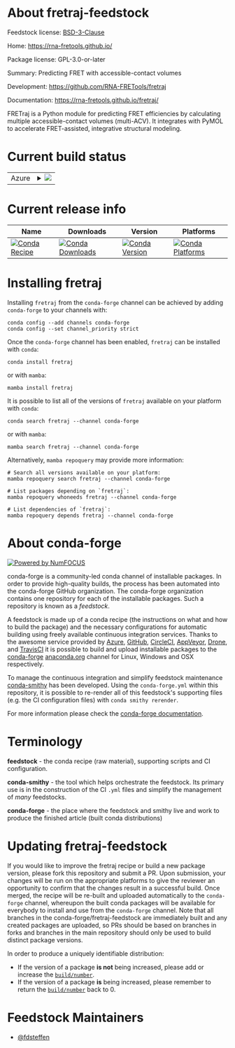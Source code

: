 About fretraj-feedstock
=======================

Feedstock license: [BSD-3-Clause](https://github.com/conda-forge/fretraj-feedstock/blob/main/LICENSE.txt)

Home: https://rna-fretools.github.io/

Package license: GPL-3.0-or-later

Summary: Predicting FRET with accessible-contact volumes

Development: https://github.com/RNA-FRETools/fretraj

Documentation: https://rna-fretools.github.io/fretraj/

FRETraj is a Python module for predicting FRET efficiencies by calculating multiple accessible-contact volumes (multi-ACV). It integrates with PyMOL to accelerate FRET-assisted, integrative structural modeling.


Current build status
====================


<table>
    
  <tr>
    <td>Azure</td>
    <td>
      <details>
        <summary>
          <a href="https://dev.azure.com/conda-forge/feedstock-builds/_build/latest?definitionId=13435&branchName=main">
            <img src="https://dev.azure.com/conda-forge/feedstock-builds/_apis/build/status/fretraj-feedstock?branchName=main">
          </a>
        </summary>
        <table>
          <thead><tr><th>Variant</th><th>Status</th></tr></thead>
          <tbody><tr>
              <td>linux_64_python3.10.____cpython</td>
              <td>
                <a href="https://dev.azure.com/conda-forge/feedstock-builds/_build/latest?definitionId=13435&branchName=main">
                  <img src="https://dev.azure.com/conda-forge/feedstock-builds/_apis/build/status/fretraj-feedstock?branchName=main&jobName=linux&configuration=linux%20linux_64_python3.10.____cpython" alt="variant">
                </a>
              </td>
            </tr><tr>
              <td>linux_64_python3.11.____cpython</td>
              <td>
                <a href="https://dev.azure.com/conda-forge/feedstock-builds/_build/latest?definitionId=13435&branchName=main">
                  <img src="https://dev.azure.com/conda-forge/feedstock-builds/_apis/build/status/fretraj-feedstock?branchName=main&jobName=linux&configuration=linux%20linux_64_python3.11.____cpython" alt="variant">
                </a>
              </td>
            </tr><tr>
              <td>linux_64_python3.12.____cpython</td>
              <td>
                <a href="https://dev.azure.com/conda-forge/feedstock-builds/_build/latest?definitionId=13435&branchName=main">
                  <img src="https://dev.azure.com/conda-forge/feedstock-builds/_apis/build/status/fretraj-feedstock?branchName=main&jobName=linux&configuration=linux%20linux_64_python3.12.____cpython" alt="variant">
                </a>
              </td>
            </tr><tr>
              <td>linux_64_python3.13.____cp313</td>
              <td>
                <a href="https://dev.azure.com/conda-forge/feedstock-builds/_build/latest?definitionId=13435&branchName=main">
                  <img src="https://dev.azure.com/conda-forge/feedstock-builds/_apis/build/status/fretraj-feedstock?branchName=main&jobName=linux&configuration=linux%20linux_64_python3.13.____cp313" alt="variant">
                </a>
              </td>
            </tr><tr>
              <td>linux_64_python3.9.____cpython</td>
              <td>
                <a href="https://dev.azure.com/conda-forge/feedstock-builds/_build/latest?definitionId=13435&branchName=main">
                  <img src="https://dev.azure.com/conda-forge/feedstock-builds/_apis/build/status/fretraj-feedstock?branchName=main&jobName=linux&configuration=linux%20linux_64_python3.9.____cpython" alt="variant">
                </a>
              </td>
            </tr><tr>
              <td>osx_64_python3.10.____cpython</td>
              <td>
                <a href="https://dev.azure.com/conda-forge/feedstock-builds/_build/latest?definitionId=13435&branchName=main">
                  <img src="https://dev.azure.com/conda-forge/feedstock-builds/_apis/build/status/fretraj-feedstock?branchName=main&jobName=osx&configuration=osx%20osx_64_python3.10.____cpython" alt="variant">
                </a>
              </td>
            </tr><tr>
              <td>osx_64_python3.11.____cpython</td>
              <td>
                <a href="https://dev.azure.com/conda-forge/feedstock-builds/_build/latest?definitionId=13435&branchName=main">
                  <img src="https://dev.azure.com/conda-forge/feedstock-builds/_apis/build/status/fretraj-feedstock?branchName=main&jobName=osx&configuration=osx%20osx_64_python3.11.____cpython" alt="variant">
                </a>
              </td>
            </tr><tr>
              <td>osx_64_python3.12.____cpython</td>
              <td>
                <a href="https://dev.azure.com/conda-forge/feedstock-builds/_build/latest?definitionId=13435&branchName=main">
                  <img src="https://dev.azure.com/conda-forge/feedstock-builds/_apis/build/status/fretraj-feedstock?branchName=main&jobName=osx&configuration=osx%20osx_64_python3.12.____cpython" alt="variant">
                </a>
              </td>
            </tr><tr>
              <td>osx_64_python3.13.____cp313</td>
              <td>
                <a href="https://dev.azure.com/conda-forge/feedstock-builds/_build/latest?definitionId=13435&branchName=main">
                  <img src="https://dev.azure.com/conda-forge/feedstock-builds/_apis/build/status/fretraj-feedstock?branchName=main&jobName=osx&configuration=osx%20osx_64_python3.13.____cp313" alt="variant">
                </a>
              </td>
            </tr><tr>
              <td>osx_64_python3.9.____cpython</td>
              <td>
                <a href="https://dev.azure.com/conda-forge/feedstock-builds/_build/latest?definitionId=13435&branchName=main">
                  <img src="https://dev.azure.com/conda-forge/feedstock-builds/_apis/build/status/fretraj-feedstock?branchName=main&jobName=osx&configuration=osx%20osx_64_python3.9.____cpython" alt="variant">
                </a>
              </td>
            </tr><tr>
              <td>win_64_python3.10.____cpython</td>
              <td>
                <a href="https://dev.azure.com/conda-forge/feedstock-builds/_build/latest?definitionId=13435&branchName=main">
                  <img src="https://dev.azure.com/conda-forge/feedstock-builds/_apis/build/status/fretraj-feedstock?branchName=main&jobName=win&configuration=win%20win_64_python3.10.____cpython" alt="variant">
                </a>
              </td>
            </tr><tr>
              <td>win_64_python3.11.____cpython</td>
              <td>
                <a href="https://dev.azure.com/conda-forge/feedstock-builds/_build/latest?definitionId=13435&branchName=main">
                  <img src="https://dev.azure.com/conda-forge/feedstock-builds/_apis/build/status/fretraj-feedstock?branchName=main&jobName=win&configuration=win%20win_64_python3.11.____cpython" alt="variant">
                </a>
              </td>
            </tr><tr>
              <td>win_64_python3.12.____cpython</td>
              <td>
                <a href="https://dev.azure.com/conda-forge/feedstock-builds/_build/latest?definitionId=13435&branchName=main">
                  <img src="https://dev.azure.com/conda-forge/feedstock-builds/_apis/build/status/fretraj-feedstock?branchName=main&jobName=win&configuration=win%20win_64_python3.12.____cpython" alt="variant">
                </a>
              </td>
            </tr><tr>
              <td>win_64_python3.13.____cp313</td>
              <td>
                <a href="https://dev.azure.com/conda-forge/feedstock-builds/_build/latest?definitionId=13435&branchName=main">
                  <img src="https://dev.azure.com/conda-forge/feedstock-builds/_apis/build/status/fretraj-feedstock?branchName=main&jobName=win&configuration=win%20win_64_python3.13.____cp313" alt="variant">
                </a>
              </td>
            </tr><tr>
              <td>win_64_python3.9.____cpython</td>
              <td>
                <a href="https://dev.azure.com/conda-forge/feedstock-builds/_build/latest?definitionId=13435&branchName=main">
                  <img src="https://dev.azure.com/conda-forge/feedstock-builds/_apis/build/status/fretraj-feedstock?branchName=main&jobName=win&configuration=win%20win_64_python3.9.____cpython" alt="variant">
                </a>
              </td>
            </tr>
          </tbody>
        </table>
      </details>
    </td>
  </tr>
</table>

Current release info
====================

| Name | Downloads | Version | Platforms |
| --- | --- | --- | --- |
| [![Conda Recipe](https://img.shields.io/badge/recipe-fretraj-green.svg)](https://anaconda.org/conda-forge/fretraj) | [![Conda Downloads](https://img.shields.io/conda/dn/conda-forge/fretraj.svg)](https://anaconda.org/conda-forge/fretraj) | [![Conda Version](https://img.shields.io/conda/vn/conda-forge/fretraj.svg)](https://anaconda.org/conda-forge/fretraj) | [![Conda Platforms](https://img.shields.io/conda/pn/conda-forge/fretraj.svg)](https://anaconda.org/conda-forge/fretraj) |

Installing fretraj
==================

Installing `fretraj` from the `conda-forge` channel can be achieved by adding `conda-forge` to your channels with:

```
conda config --add channels conda-forge
conda config --set channel_priority strict
```

Once the `conda-forge` channel has been enabled, `fretraj` can be installed with `conda`:

```
conda install fretraj
```

or with `mamba`:

```
mamba install fretraj
```

It is possible to list all of the versions of `fretraj` available on your platform with `conda`:

```
conda search fretraj --channel conda-forge
```

or with `mamba`:

```
mamba search fretraj --channel conda-forge
```

Alternatively, `mamba repoquery` may provide more information:

```
# Search all versions available on your platform:
mamba repoquery search fretraj --channel conda-forge

# List packages depending on `fretraj`:
mamba repoquery whoneeds fretraj --channel conda-forge

# List dependencies of `fretraj`:
mamba repoquery depends fretraj --channel conda-forge
```


About conda-forge
=================

[![Powered by
NumFOCUS](https://img.shields.io/badge/powered%20by-NumFOCUS-orange.svg?style=flat&colorA=E1523D&colorB=007D8A)](https://numfocus.org)

conda-forge is a community-led conda channel of installable packages.
In order to provide high-quality builds, the process has been automated into the
conda-forge GitHub organization. The conda-forge organization contains one repository
for each of the installable packages. Such a repository is known as a *feedstock*.

A feedstock is made up of a conda recipe (the instructions on what and how to build
the package) and the necessary configurations for automatic building using freely
available continuous integration services. Thanks to the awesome service provided by
[Azure](https://azure.microsoft.com/en-us/services/devops/), [GitHub](https://github.com/),
[CircleCI](https://circleci.com/), [AppVeyor](https://www.appveyor.com/),
[Drone](https://cloud.drone.io/welcome), and [TravisCI](https://travis-ci.com/)
it is possible to build and upload installable packages to the
[conda-forge](https://anaconda.org/conda-forge) [anaconda.org](https://anaconda.org/)
channel for Linux, Windows and OSX respectively.

To manage the continuous integration and simplify feedstock maintenance
[conda-smithy](https://github.com/conda-forge/conda-smithy) has been developed.
Using the ``conda-forge.yml`` within this repository, it is possible to re-render all of
this feedstock's supporting files (e.g. the CI configuration files) with ``conda smithy rerender``.

For more information please check the [conda-forge documentation](https://conda-forge.org/docs/).

Terminology
===========

**feedstock** - the conda recipe (raw material), supporting scripts and CI configuration.

**conda-smithy** - the tool which helps orchestrate the feedstock.
                   Its primary use is in the construction of the CI ``.yml`` files
                   and simplify the management of *many* feedstocks.

**conda-forge** - the place where the feedstock and smithy live and work to
                  produce the finished article (built conda distributions)


Updating fretraj-feedstock
==========================

If you would like to improve the fretraj recipe or build a new
package version, please fork this repository and submit a PR. Upon submission,
your changes will be run on the appropriate platforms to give the reviewer an
opportunity to confirm that the changes result in a successful build. Once
merged, the recipe will be re-built and uploaded automatically to the
`conda-forge` channel, whereupon the built conda packages will be available for
everybody to install and use from the `conda-forge` channel.
Note that all branches in the conda-forge/fretraj-feedstock are
immediately built and any created packages are uploaded, so PRs should be based
on branches in forks and branches in the main repository should only be used to
build distinct package versions.

In order to produce a uniquely identifiable distribution:
 * If the version of a package **is not** being increased, please add or increase
   the [``build/number``](https://docs.conda.io/projects/conda-build/en/latest/resources/define-metadata.html#build-number-and-string).
 * If the version of a package **is** being increased, please remember to return
   the [``build/number``](https://docs.conda.io/projects/conda-build/en/latest/resources/define-metadata.html#build-number-and-string)
   back to 0.

Feedstock Maintainers
=====================

* [@fdsteffen](https://github.com/fdsteffen/)

